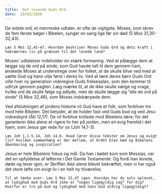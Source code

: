 ```yaml
---
title:  Det levende Guds Ord
date:  29/03/2020
---
```


De sidste ord, et menneske udtaler, er ofte de vigtigste. Moses, som skrev de fem første bøger i Bibelen, synger en sang lige før sin død (5 Mos 31,30-32,43).

`Læs 5 Mos 32,45-47. Hvordan beskriver Moses Guds Ord og dets kraft i hebræernes liv på grænsen til det lovede land?`

Moses’ udtalelser indeholder en stærk formaning. Ved at pålægge dem at lægge sig de ord på sinde, som Gud havde talt til dem gennem ham, ønskede Moses at understrege over for folket, at de skulle blive ved med at sætte Gud og hans vilje først i deres liv. Ved at lære deres børn Guds Ord ville hver ny generation videregive Guds frelsesplan, som den kommer til udtryk gennem pagten. Læg mærke til, at de ikke skulle vælge og vrage, hvilke ord de skulle følge og adlyde, men de skulle lægge sig ”alle de ord på sinde“ (5 Mos 32,46), som Moses indskærpede dem.

Ved afslutningen af jordens historie vil Gud have et folk, som forbliver tro mod hele Bibelen. Det betyder, at de holder fast ved Guds bud og ved Jesu vidnesbyrd (Åb 12,17). De vil forblive trofaste mod Bibelens lære; for det garanterer ikke alene et rigere liv her på jorden, men en evig fremtid i det hjem, som Jesus gør rede for os (Joh 14,1-3).

`Læs Joh 1,1-5.14, Joh 14,6. Hvad lærer disse tekster om Jesus og evigt liv? Hvilken sammenhæng er der mellem, at Ordet blev kød og Bibelens åbenbaring og inspiration?`

Jesus er hele Bibelens fokus og mål. Da han i kødet kom som Messias, var det en opfyldelse af løfterne i Det Gamle Testamente. Og fordi han levede, døde og lever igen, er Skriften ikke alene blevet bekræftet, men vi har også det store løfte om evigt liv i en helt ny tilværelse.

`Til at tænke over. Læs 5 Mos 32,47 igen. Hvordan har du selv oplevet, at lydighed mod Guds Ord ikke er ”nogen ligegyldig sag“ for dig? Hvorfor er tro på Gud og lydighed mod hans bud aldrig ligegyldigt?`